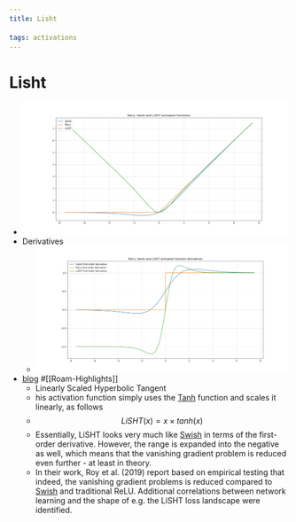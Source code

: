 ```yaml
---
title: Lisht

tags: activations 
---
```


# Lisht
- ![](assets/Pasted%20image%2020220625234951.png)
- Derivatives
	- ![](assets/Pasted%20image%2020220625234959.png)
- [blog](https://github.com/christianversloot/machine-learning-articles/blob/main/beyond-swish-the-lisht-activation-function.md) #[[Roam-Highlights]]
    - Linearly Scaled Hyperbolic Tangent
    - his activation function simply uses the [Tanh](Tanh.md) function and scales it linearly, as follows
    - $$LiSHT(x) = x \times tanh(x)$$
    - Essentially, LiSHT looks very much like [Swish](Swish.md) in terms of the first-order derivative. However, the range is expanded into the negative as well, which means that the vanishing gradient problem is reduced even further - at least in theory.
    - In their work, Roy et al. (2019) report based on empirical testing that indeed, the vanishing gradient problems is reduced compared to [Swish](Swish.md) and traditional ReLU. Additional correlations between network learning and the shape of e.g. the LiSHT loss landscape were identified.
















